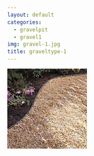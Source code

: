 ```yaml
---
layout: default
categories: 
  - gravelpit
  - gravel1
img: gravel-1.jpg
title: graveltype-1
---
```

<img src="../img/gravel-1.1.jpg"/>



